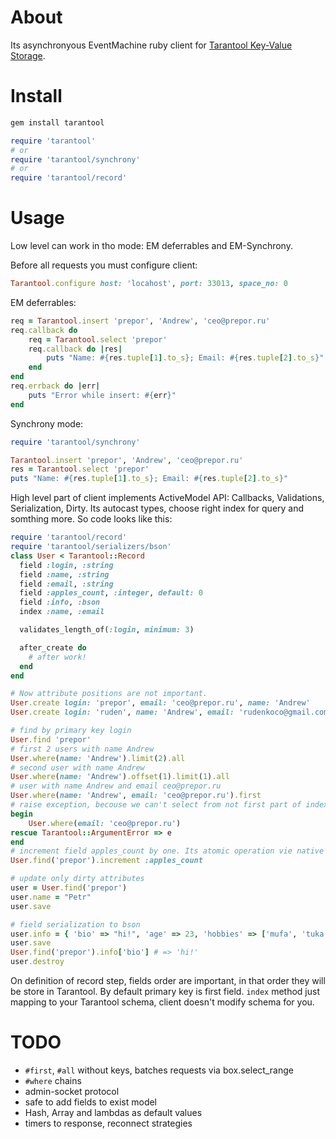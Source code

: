 # About

Its asynchronyous EventMachine ruby client for [Tarantool Key-Value Storage](github.com/mailru/tarantool).

# Install

```bash
gem install tarantool
```

```ruby
require 'tarantool'
# or
require 'tarantool/synchrony'
# or
require 'tarantool/record'
```

# Usage

Low level can work in tho mode: EM deferrables and EM-Synchrony.

Before all requests you must configure client:

```ruby
Tarantool.configure host: 'locahost', port: 33013, space_no: 0
```

EM deferrables:

```ruby
req = Tarantool.insert 'prepor', 'Andrew', 'ceo@prepor.ru'
req.callback do
    req = Tarantool.select 'prepor'
    req.callback do |res|
        puts "Name: #{res.tuple[1].to_s}; Email: #{res.tuple[2].to_s}"
    end
end
req.errback do |err|
    puts "Error while insert: #{err}"
end
```

Synchrony mode:

```ruby
require 'tarantool/synchrony'

Tarantool.insert 'prepor', 'Andrew', 'ceo@prepor.ru'
res = Tarantool.select 'prepor'
puts "Name: #{res.tuple[1].to_s}; Email: #{res.tuple[2].to_s}"
```

High level part of client implements ActiveModel API: Callbacks, Validations, Serialization, Dirty. Its autocast types, choose right index for query and somthing more. So code looks like this:

```ruby
require 'tarantool/record'
require 'tarantool/serializers/bson'
class User < Tarantool::Record
  field :login, :string
  field :name, :string
  field :email, :string      
  field :apples_count, :integer, default: 0
  field :info, :bson
  index :name, :email

  validates_length_of(:login, minimum: 3)

  after_create do
    # after work!
  end
end

# Now attribute positions are not important.
User.create login: 'prepor', email: 'ceo@prepor.ru', name: 'Andrew'
User.create login: 'ruden', name: 'Andrew', email: 'rudenkoco@gmail.com'

# find by primary key login
User.find 'prepor' 
# first 2 users with name Andrew
User.where(name: 'Andrew').limit(2).all 
# second user with name Andrew
User.where(name: 'Andrew').offset(1).limit(1).all 
# user with name Andrew and email ceo@prepor.ru
User.where(name: 'Andrew', email: 'ceo@prepor.ru').first
# raise exception, becouse we can't select from not first part of index
begin
    User.where(email: 'ceo@prepor.ru') 
rescue Tarantool::ArgumentError => e
end
# increment field apples_count by one. Its atomic operation vie native Tarantool interface
User.find('prepor').increment :apples_count

# update only dirty attributes
user = User.find('prepor')
user.name = "Petr"
user.save

# field serialization to bson
user.info = { 'bio' => "hi!", 'age' => 23, 'hobbies' => ['mufa', 'tuka'] }
user.save
User.find('prepor').info['bio'] # => 'hi!'
user.destroy
```

On definition of record step, fields order are important, in that order they will be store in Tarantool. By default primary key is first field. `index` method just mapping to your Tarantool schema, client doesn't modify schema for you.

# TODO

* `#first`, `#all` without keys, batches requests via box.select_range
* `#where` chains
* admin-socket protocol
* safe to add fields to exist model
* Hash, Array and lambdas as default values
* timers to response, reconnect strategies